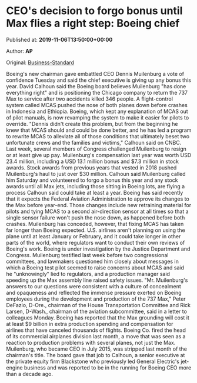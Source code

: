 
# CEO's decision to forgo bonus until Max flies a right step: Boeing chief

Published at: **2019-11-06T13:50:00+00:00**

Author: **AP**

Original: [Business-Standard](https://www.business-standard.com/article/pti-stories/boeing-chairman-says-ceo-won-t-get-bonus-until-max-flies-119110601515_1.html)

Boeing's new chairman gave embattled CEO Dennis Muilenburg a vote of confidence Tuesday and said the chief executive is giving up any bonus this year.
David Calhoun said the Boeing board believes Muilenburg "has done everything right" and is positioning the Chicago company to return the 737 Max to service after two accidents killed 346 people.
A flight-control system called MCAS pushed the nose of both planes down before crashes in Indonesia and Ethiopia. Boeing, which kept any explanation of MCAS out of pilot manuals, is now revamping the system to make it easier for pilots to override.
"Dennis didn't create this problem, but from the beginning he knew that MCAS should and could be done better, and he has led a program to rewrite MCAS to alleviate all of those conditions that ultimately beset two unfortunate crews and the families and victims," Calhoun said on CNBC.
Last week, several members of Congress challenged Muilenburg to resign or at least give up pay. Muilenburg's compensation last year was worth USD 23.4 million, including a USD 13.1 million bonus and $7.3 million in stock awards. Stock awards from previous years that vested in 2018 pushed Muilenburg's haul to just over $30 million.
Calhoun said Muilenburg called him Saturday and volunteered to forgo a bonus this year and any stock awards until all Max jets, including those sitting in Boeing lots, are flying a process Calhoun said could take at least a year.
Boeing has said recently that it expects the Federal Aviation Administration to approve its changes to the Max before year-end. Those changes include new retraining material for pilots and tying MCAS to a second air-direction sensor at all times so that a single sensor failure won't push the nose down, as happened before both crashes.
Muilenburg has conceded, however, that fixing MCAS has taken far longer than Boeing expected. U.S. airlines aren't planning on using the plane until at least January or February, and it could take longer in other parts of the world, where regulators want to conduct their own reviews of Boeing's work.
Boeing is under investigation by the Justice Department and Congress. Muilenburg testified last week before two congressional committees, and lawmakers questioned him closely about messages in which a Boeing test pilot seemed to raise concerns about MCAS and said he "unknowingly" lied to regulators, and a production manager said speeding up the Max assembly line raised safety issues.
"Mr. Muilenburg's answers to our questions were consistent with a culture of concealment and opaqueness and reflected the immense pressure exerted on Boeing employees during the development and production of the 737 Max," Peter DeFazio, D-Ore., chairman of the House Transportation Committee and Rick Larsen, D-Wash., chairman of the aviation subcommittee, said in a letter to colleagues Monday.
Boeing has reported that the Max grounding will cost it at least $9 billion in extra production spending and compensation for airlines that have canceled thousands of flights.
Boeing Co. fired the head of its commercial airplanes division last month, a move that was seen as a reaction to production problems with several planes, not just the Max. Muilenburg, who became CEO in July 2015, was stripped last month of the chairman's title.
The board gave that job to Calhoun, a senior executive at the private equity firm Blackstone who previously led General Electric's jet-engine business and was reported to be in the running for Boeing CEO more than a decade ago.
